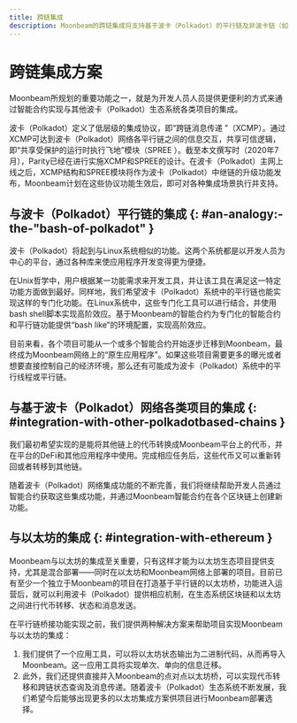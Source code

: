 ```yaml
---
title: 跨链集成
description: Moonbeam的跨链集成将支持基于波卡（Polkadot）的平行链及非波卡链（如以太坊）。
---
```


# 跨链集成方案

Moonbeam所规划的重要功能之一，就是为开发人员人员提供更便利的方式来通过智能合约实现与其他波卡（Polkadot）生态系统各类项目的集成。

波卡（Polkadot）定义了低层级的集成协议，即“跨链消息传递 ”（XCMP）。通过 XCMP可达到波卡（Polkadot）网络各平行链之间的信息交互，共享可信逻辑，即“共享受保护的运行时执行飞地”模块（SPREE ）。截至本文撰写时（2020年7月），Parity已经在进行实施XCMP和SPREE的设计。在波卡（Polkadot）主网上线之后，XCMP结构和SPREE模块将作为波卡（Polkadot）中继链的升级功能发布，Moonbeam计划在这些协议功能生效后，即可对各种集成场景执行并支持。

## 与波卡（Polkadot）平行链的集成 {: #an-analogy:-the-"bash-of-polkadot" } 

波卡（Polkadot）将起到与Linux系统相似的功能。这两个系统都是以开发人员为中心的平台，通过各种库来使应用程序开发变得更为便捷。

在Unix哲学中，用户根据某一功能需求来开发工具，并让该工具在满足这一特定功能方面做到最好。同样地，我们希望波卡（Polkadot）系统中的平行链也能实现这样的专门化功能。在Linux系统中，这些专门化工具可以进行结合，并使用bash shell脚本实现高阶效应。基于Moonbeam的智能合约为专门化的智能合约和平行链功能提供“bash like”的环境配置，实现高阶效应。

目前来看，各个项目可能从一个或多个智能合约开始逐步迁移到Moonbeam，最终成为Moonbeam网络上的“原生应用程序”。如果这些项目需要更多的曝光或者想要直接控制自己的经济环境，那么还有可能成为波卡（Polkadot）系统中的平行线程或平行链。

## 与基于波卡（Polkadot）网络各类项目的集成 {: #integration-with-other-polkadotbased-chains } 

我们最初希望实现的是能将其他链上的代币转换成Moonbeam平台上的代币，并在平台的DeFi和其他应用程序中使用。完成相应任务后，这些代币又可以重新转回或者转移到其他链。

随着波卡（Polkadot）网络集成功能的不断完善，我们将继续帮助开发人员通过智能合约获取这些集成功能，并通过Moonbeam智能合约在各个区块链上创建新功能。

## 与以太坊的集成 {: #integration-with-ethereum } 

Moonbeam与以太坊的集成至关重要，只有这样才能为以太坊生态项目提供支持，尤其是混合部署——同时在以太坊和Moonbeam网络上部署的项目。目前已有至少一个独立于Moonbeam的项目在打造基于平行链的以太坊桥，功能进入运营后，就可以利用波卡（Polkadot）提供相应机制，在生态系统区块链和以太坊之间进行代币转移、状态和消息发送。

在平行链桥接功能实现之前，我们提供两种解决方案来帮助项目实现Moonbeam与以太坊的集成：

 1. 我们提供了一个应用工具，可以将以太坊状态输出为二进制代码，从而再导入Moonbeam。这一应用工具将实现单次、单向的信息迁移。
 2. 此外，我们还提供直接并入Moonbeam的点对点以太坊桥，可以实现代币转移和跨链状态查询及消息传递。随着波卡（Polkadot）生态系统不断发展，我们希望今后能够出现更多的以太坊集成方案供项目进行Moonbeam部署选择。